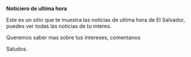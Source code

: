 **Noticiero de ultima hora**

Este es un sitio que te muestra las noticias de ultima hora de El Salvador,
puedes ver todas las noticias de tu interes.

Queremos saber mas sobre tus intereses, comentanos 

Saludos. 

